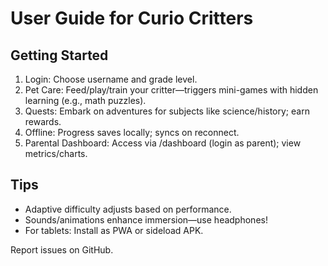



# User Guide for Curio Critters

## Getting Started
1. Login: Choose username and grade level.
2. Pet Care: Feed/play/train your critter—triggers mini-games with hidden learning (e.g., math puzzles).
3. Quests: Embark on adventures for subjects like science/history; earn rewards.
4. Offline: Progress saves locally; syncs on reconnect.
5. Parental Dashboard: Access via /dashboard (login as parent); view metrics/charts.

## Tips
- Adaptive difficulty adjusts based on performance.
- Sounds/animations enhance immersion—use headphones!
- For tablets: Install as PWA or sideload APK.

Report issues on GitHub.



